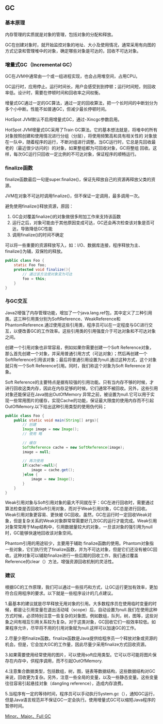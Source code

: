 GC
-

### 基本原理

内存管理的实质就是对象的管理，包括对象的分配和释放。

GC在创建对象时，就开始监控对象的地址、大小及使用情况，通常采用有向图的方式记录和管理堆中的对象，确定哪些对象是可达的，回收不可达对象。

### 增量式GC（Incremental GC）

GC在JVM中通常由一个或一组进程实现，也会占用堆空间，占用CPU。

GC运行时，应用停止。运行时间长，用户会感受到到停顿；运行时间短，则回收率低。设计时，需要在停顿时间和回收率之间权衡。

增量式GC通过一定的GC算法，通过一定的回收算法，把一个长时间的中断划分为多个小中断。性能不如普通GC，但减少最长停顿时间。

HotSpot JVM默认不启用增量式GC，通过-Xincgc参数启用。

HotSpot JVM增量式GC采用了Train GC算法。它的基本想法就是，将堆中的所有对象按照创建和使用情况进行分组（分层），将使用频繁高和具有相关性的
对象放在一队中，随着程序的运行，不断对组进行调整。当GC运行时，它总是先回收最老的（最近很少访问的）的对象，如果整组都为可回收对象，GC将整组
回收。这样，每次GC运行只回收一定比例的不可达对象，保证程序的顺畅运行。

### finalize函数

finalize函数最后一句是super.finalize()，保证先释放自己的资源再释放父类的资源。

JVM在对象不可达时调用finalize()，但不保证一定调用，最多调用一次。

避免使用finalize()释放资源，原因：

1. GC会对覆盖finalize()的对象做很多附加工作来支持该函数
2. 运行之后，对象可能由于其他原因变成可达，GC还会再次检查该对象是否可达，导致降低GC性能
3. 调用finalize()的时间不确定

可以将一些重要的资源释放写入，如：I/O、数据库连接，程序释放为主、finalize()为辅，双保险的释放。

```java
public class Foo {
    static Foo foo;
    protected void finalize(){
        // 通过该方法使对象变为可达
        foo = this;
    }
}
```

### 与GC交互

Java2增强了内存管理功能，增加了一个java.lang.ref包，其中定义了三种引用类。这三种引用类分别为SoftReference、WeakReference和 PhantomReference.通过使用这些引用类，程序员可以在一定程度与GC进行交互，以便改善GC的工作效率。这些引用类的引用强度介于可达对象和不可达对象之间。

创建一个引用对象也非常容易，例如如果你需要创建一个Soft Reference对象，那么首先创建一个对象，并采用普通引用方式（可达对象）；然后再创建一个SoftReference引用该对象；最后将普通引用设置为null.通过这种方式，这个对象就只有一个Soft Reference引用。同时，我们称这个对象为Soft Reference 对象。

Soft Reference的主要特点是据有较强的引用功能。只有当内存不够的时候，才进行回收这类内存，因此在内存足够的时候，它们通常不被回收。另外，这些引用对象还能保证在Java抛出OutOfMemory 异常之前，被设置为null.它可以用于实现一些常用图片的缓存，实现Cache的功能，保证最大限度的使用内存而不引起OutOfMemory.以下给出这种引用类型的使用伪代码；

```java
public class Foo {
    public static void main(String[] args){
        // 创建
        Image image = new Image();
        // 使用 略
        
        // 缓存
        SoftReference cache = new SoftReference(image);
        image = null;
        
        // 再次使用
        if(cache!=null){
            image = cache.get();
        }else {
            image = new Image();
        }
    }
}
```

Weak引用对象与Soft引用对象的最大不同就在于：GC在进行回收时，需要通过算法检查是否回收Soft引用对象，而对于Weak引用对象，GC总是进行回收。Weak引用对象更容易、更快被 GC回收。虽然，GC在运行时一定回收Weak对象，但是复杂关系的Weak对象群常常需要好几次GC的运行才能完成。Weak引用对象常常用于Map结构中，引用数据量较大的对象，一旦该对象的强引用为null时，GC能够快速地回收该对象空间。

Phantom引用的用途较少，主要用于辅助 finalize函数的使用。Phantom对象指一些对象，它们执行完了finalize函数，并为不可达对象，但是它们还没有被GC回收。这种对象可以辅助finalize进行一些后期的回收工作，我们通过覆盖Reference的clear（）方法，增强资源回收机制的灵活性。

### 建议

根据GC的工作原理，我们可以通过一些技巧和方式，让GC运行更加有效率，更加符合应用程序的要求。以下就是一些程序设计的几点建议。

1.最基本的建议就是尽早释放无用对象的引用。大多数程序员在使用临时变量的时候，都是让引用变量在退出活动域（scope）后，自动设置为null.我们在使用这种方式时候，必须特别注意一些复杂的对象图，例如数组，队列，树，图等，这些对象之间有相互引用关系较为复杂。对于这类对象，GC回收它们一般效率较低。如果程序允许，尽早将不用的引用对象赋为null.这样可以加速GC的工作。

2.尽量少用finalize函数。finalize函数是Java提供给程序员一个释放对象或资源的机会。但是，它会加大GC的工作量，因此尽量少采用finalize方式回收资源。

3.如果需要使用经常使用的图片，可以使用soft应用类型。它可以尽可能将图片保存在内存中，供程序调用，而不引起OutOfMemory.

4.注意集合数据类型，包括数组，树，图，链表等数据结构，这些数据结构对GC来说，回收更为复杂。另外，注意一些全局的变量，以及一些静态变量。这些变量往往容易引起悬挂对象（dangling reference），造成内存浪费。

5.当程序有一定的等待时间，程序员可以手动执行System.gc（），通知GC运行，但是Java语言规范并不保证GC一定会执行。使用增量式GC可以缩短Java程序的暂停时间。

[Minor、Major、Full GC](http://www.importnew.com/15820.html)

